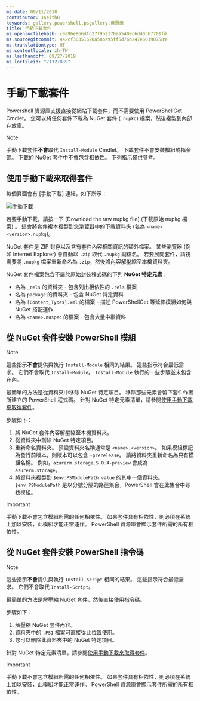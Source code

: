 ```yaml
---
ms.date: 09/11/2018
contributor: JKeithB
keywords: gallery,powershell,psgallery,資源庫
title: 手動下載套件
ms.openlocfilehash: c0a96e866dfd27f9b2170ea540ec6dd0c67701fd
ms.sourcegitcommit: 4a2cf30351620a58ba95ff5d76b247e601907589
ms.translationtype: HT
ms.contentlocale: zh-TW
ms.lasthandoff: 09/27/2019
ms.locfileid: "71327889"
---
```

# <a name="manual-package-download"></a>手動下載套件

Powershell 資源庫支援直接從網站下載套件，而不需要使用 PowerShellGet Cmdlet。 您可以將任何套件下載為 NuGet 套件 (`.nupkg`) 檔案，然後複製到內部存放庫。

> [!NOTE]
> 手動下載套件**不會**取代 `Install-Module` Cmdlet。
> 下載套件不會安裝模組或指令碼。 下載的 NuGet 套件中不會包含相依性。 下列指示僅供參考。

## <a name="using-manual-download-to-acquire-a-package"></a>使用手動下載來取得套件

每個頁面會有 [手動下載] 連結，如下所示：

![手動下載](../../Images/packagedisplaypagewithpseditions.png)

若要手動下載，請按一下 [Download the raw nupkg file] \(下載原始 nupkg 檔案\)  。 這會將套件複本複製到您瀏覽器中的下載資料夾 (名為 `<name>.<version>.nupkg`)。

NuGet 套件是 ZIP 封存以及含有套件內容相關資訊的額外檔案。 某些瀏覽器 (例如 Internet Explorer) 會自動以 `.zip` 取代 `.nupkg` 副檔名。 若要展開套件，請視需要將 `.nupkg` 檔案重新命名為 `.zip`，然後將內容解壓縮至本機資料夾。

NuGet 套件檔案包含不屬於原始封裝程式碼的下列 **NuGet 特定元素**：

- 名為 `_rels` 的資料夾 - 包含列出相依性的 `.rels` 檔案
- 名為 `package` 的資料夾 - 包含 NuGet 特定資料
- 名為 `[Content_Types].xml` 的檔案 - 描述 PowerShellGet 等延伸模組如何與 NuGet 搭配運作
- 名為 `<name>.nuspec` 的檔案 - 包含大量中繼資料

## <a name="installing-powershell-modules-from-a-nuget-package"></a>從 NuGet 套件安裝 PowerShell 模組

> [!NOTE]
> 這些指示**不會**提供與執行 `Install-Module` 相同的結果。 這些指示符合最低需求。 它們不會取代 `Install-Module`。
> `Install-Module` 執行的一些步驟並未包含在內。

最簡單的方法是從資料夾中移除 NuGet 特定項目。 移除那些元素會留下套件作者所建立的 PowerShell 程式碼。
針對 NuGet 特定元素清單，請參閱[使用手動下載來取得套件](#using-manual-download-to-acquire-a-package)。

步驟如下：

1. 將 NuGet 套件內容解壓縮至本機資料夾。
2. 從資料夾中刪除 NuGet 特定項目。
3. 重新命名資料夾。 預設資料夾名稱通常是 `<name>.<version>`。 如果模組標記為發行前版本，則版本可以包含 `-prerelease`。 請將資料夾重新命名為只有模組名稱。 例如，`azurerm.storage.5.0.4-preview` 會成為 `azurerm.storage`。
4. 將資料夾複製到 `$env:PSModulePath value` 的其中一個資料夾。 `$env:PSModulePath` 是以分號分隔的路徑集合，PowerShell 會在此集合中尋找模組。

> [!IMPORTANT]
> 手動下載不會包含模組所需的任何相依性。 如果套件具有相依性，則必須在系統上加以安裝，此模組才能正常運作。 PowerShell 資源庫會顯示套件所需的所有相依性。

## <a name="installing-powershell-scripts-from-a-nuget-package"></a>從 NuGet 套件安裝 PowerShell 指令碼

> [!NOTE]
> 這些指示**不會**提供與執行 `Install-Script` 相同的結果。 這些指示符合最低需求。 它們不會取代 `Install-Script`。

最簡單的方法是解壓縮 NuGet 套件，然後直接使用指令碼。

步驟如下：

1. 解壓縮 NuGet 套件內容。
2. 資料夾中的 `.PS1` 檔案可直接從此位置使用。
3. 您可以刪除此資料夾中的 NuGet 特定項目。

針對 NuGet 特定元素清單，請參閱[使用手動下載來取得套件](#using-manual-download-to-acquire-a-package)。

> [!IMPORTANT]
> 手動下載不會包含模組所需的任何相依性。 如果套件具有相依性，則必須在系統上加以安裝，此模組才能正常運作。 PowerShell 資源庫會顯示套件所需的所有相依性。

